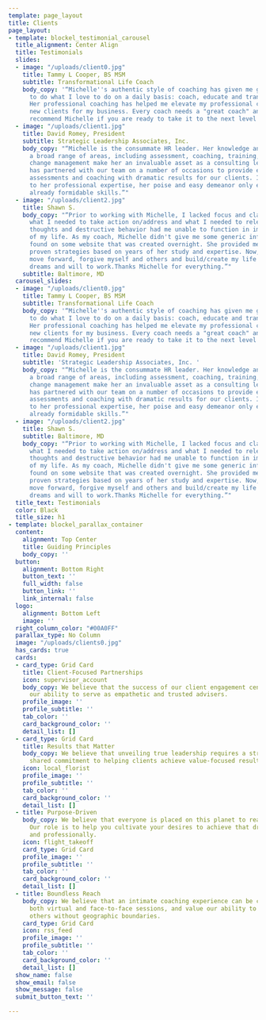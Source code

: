 ```yaml
---
template: page_layout
title: Clients
page_layout:
- template: blockel_testimonial_carousel
  title_alignment: Center Align
  title: Testimonials
  slides:
  - image: "/uploads/client0.jpg"
    title: Tammy L Cooper, BS MSM
    subtitle: Transformational Life Coach
    body_copy: '“Michelle''s authentic style of coaching has given me greater confidence
      to do what I love to do on a daily basis: coach, educate and transform lives!
      Her professional coaching has helped me elevate my professional career and win
      new clients for my business. Every coach needs a "great coach" and I highly
      recommend Michelle if you are ready to take it to the next level!”'
  - image: "/uploads/client1.jpg"
    title: David Romey, President
    subtitle: Strategic Leadership Associates, Inc.
    body_copy: "“Michelle is the consummate HR leader. Her knowledge and skills in
      a broad range of areas, including assessment, coaching, training, policy, and
      change management make her an invaluable asset as a consulting leader. Michelle
      has partnered with our team on a number of occasions to provide executive leadership
      assessments and coaching with dramatic results for our clients. In addition
      to her professional expertise, her poise and easy demeanor only enhance her
      already formidable skills.”"
  - image: "/uploads/client2.jpg"
    title: Shawn S.
    body_copy: "“Prior to working with Michelle, I lacked focus and clarity about
      what I needed to take action on/address and what I needed to release. My negative
      thoughts and destructive behavior had me unable to function in important roles
      of my life. As my coach, Michelle didn't give me some generic info that she
      found on some website that was created overnight. She provided me with concrete,
      proven strategies based on years of her study and expertise. Now, I'm able to
      move forward, forgive myself and others and build/create my life based on my
      dreams and will to work.Thanks Michelle for everything.”"
    subtitle: Baltimore, MD
  carousel_slides:
  - image: "/uploads/client0.jpg"
    title: Tammy L Cooper, BS MSM
    subtitle: Transformational Life Coach
    body_copy: '“Michelle''s authentic style of coaching has given me greater confidence
      to do what I love to do on a daily basis: coach, educate and transform lives!
      Her professional coaching has helped me elevate my professional career and win
      new clients for my business. Every coach needs a "great coach" and I highly
      recommend Michelle if you are ready to take it to the next level!”'
  - image: "/uploads/client1.jpg"
    title: David Romey, President
    subtitle: 'Strategic Leadership Associates, Inc. '
    body_copy: "“Michelle is the consummate HR leader. Her knowledge and skills in
      a broad range of areas, including assessment, coaching, training, policy, and
      change management make her an invaluable asset as a consulting leader. Michelle
      has partnered with our team on a number of occasions to provide executive leadership
      assessments and coaching with dramatic results for our clients. In addition
      to her professional expertise, her poise and easy demeanor only enhance her
      already formidable skills.”"
  - image: "/uploads/client2.jpg"
    title: Shawn S.
    subtitle: Baltimore, MD
    body_copy: "“Prior to working with Michelle, I lacked focus and clarity about
      what I needed to take action on/address and what I needed to release. My negative
      thoughts and destructive behavior had me unable to function in important roles
      of my life. As my coach, Michelle didn't give me some generic info that she
      found on some website that was created overnight. She provided me with concrete,
      proven strategies based on years of her study and expertise. Now, I'm able to
      move forward, forgive myself and others and build/create my life based on my
      dreams and will to work.Thanks Michelle for everything.”"
  title_text: Testimonials
  color: Black
  title_size: h1
- template: blockel_parallax_container
  content:
    alignment: Top Center
    title: Guiding Principles
    body_copy: ''
  button:
    alignment: Bottom Right
    button_text: ''
    full_width: false
    button_link: ''
    link_internal: false
  logo:
    alignment: Bottom Left
    image: ''
  right_column_color: "#00A0FF"
  parallax_type: No Column
  image: "/uploads/clients0.jpg"
  has_cards: true
  cards:
  - card_type: Grid Card
    title: Client-Focused Partnerships
    icon: supervisor_account
    body_copy: We believe that the success of our client engagement centers around
      our ability to serve as empathetic and trusted advisers.
    profile_image: ''
    profile_subtitle: ''
    tab_color: ''
    card_background_color: ''
    detail_list: []
  - card_type: Grid Card
    title: Results that Matter
    body_copy: We believe that unveiling true leadership requires a strategic and
      shared commitment to helping clients achieve value-focused results that matter.
    icon: local_florist
    profile_image: ''
    profile_subtitle: ''
    tab_color: ''
    card_background_color: ''
    detail_list: []
  - title: Purpose-Driven
    body_copy: We believe that everyone is placed on this planet to realize a dream.
      Our role is to help you cultivate your desires to achieve that dream, both personally
      and professionally.
    icon: flight_takeoff
    card_type: Grid Card
    profile_image: ''
    profile_subtitle: ''
    tab_color: ''
    card_background_color: ''
    detail_list: []
  - title: Boundless Reach
    body_copy: We believe that an intimate coaching experience can be created through
      both virtual and face-to-face sessions, and value our ability to reach and serve
      others without geographic boundaries.
    card_type: Grid Card
    icon: rss_feed
    profile_image: ''
    profile_subtitle: ''
    tab_color: ''
    card_background_color: ''
    detail_list: []
  show_name: false
  show_email: false
  show_message: false
  submit_button_text: ''

---
```

